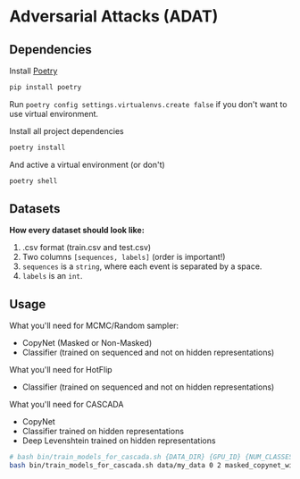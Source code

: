 # Adversarial Attacks (ADAT)

## Dependencies

Install [Poetry](https://python-poetry.org/)

```bash
pip install poetry
```

Run `poetry config settings.virtualenvs.create false` if you don't want to use virtual environment.


Install all project dependencies

```bash
poetry install
```

And active a virtual environment (or don't)

```bash
poetry shell
```


## Datasets

**How every dataset should look like:**
1. .csv format (train.csv and test.csv)
2. Two columns `[sequences, labels]` (order is important!)
3. `sequences` is a `string`, where each event is separated by a space.
4. `labels` is an `int`.


## Usage

What you'll need for MCMC/Random sampler:

* CopyNet (Masked or Non-Masked)
* Classifier (trained on sequenced and not on hidden representations)


What you'll need for HotFlip
* Classifier (trained on sequenced and not on hidden representations)


What you'll need for CASCADA
* CopyNet
* Classifier trained on hidden representations
* Deep Levenshtein trained on hidden representations


```bash
# bash bin/train_models_for_cascada.sh {DATA_DIR} {GPU_ID} {NUM_CLASSES} {COPYNET_TYPE} {EXP_DIR}
bash bin/train_models_for_cascada.sh data/my_data 0 2 masked_copynet_with_attention experiments/my_experiment
```